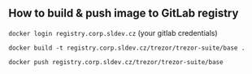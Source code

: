 ## How to build & push image to GitLab registry

`docker login registry.corp.sldev.cz` (your gitlab credentials)

`docker build -t registry.corp.sldev.cz/trezor/trezor-suite/base .`

`docker push registry.corp.sldev.cz/trezor/trezor-suite/base`
